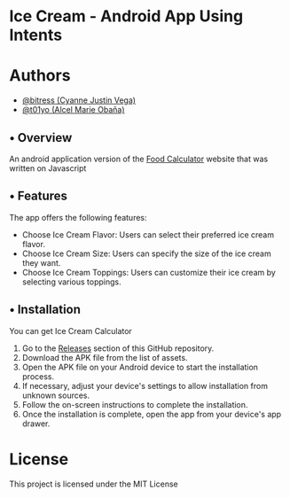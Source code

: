 # Ice Cream - Android App Using Intents

# Authors
- [@bitress (Cyanne Justin Vega)](https://www.github.com/bitress)
- [@t01yo (Alcel Marie Obaña)](https://github.com/t01yo)

## • Overview
An android application version of the [Food Calculator](https://github.com/bitress/advanced-web-development-front-end-1) website that was written on Javascript

## • Features
The app offers the following features:
- Choose Ice Cream Flavor: Users can select their preferred ice cream flavor.
- Choose Ice Cream Size: Users can specify the size of the ice cream they want.
- Choose Ice Cream Toppings: Users can customize their ice cream by selecting various toppings.

## • Installation
You can get Ice Cream Calculator

1. Go to the [Releases](https://github.com/bitress/ice-cream-calculator-android/releases/tag/v1.3) section of this GitHub repository.
3. Download the APK file from the list of assets.
4. Open the APK file on your Android device to start the installation process.
5. If necessary, adjust your device's settings to allow installation from unknown sources.
6. Follow the on-screen instructions to complete the installation.
7. Once the installation is complete, open the app from your device's app drawer.

# License
This project is licensed under the MIT License
